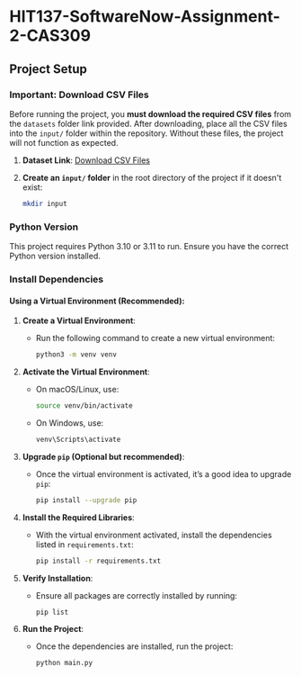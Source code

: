 # HIT137-SoftwareNow-Assignment-2-CAS309

## Project Setup

### **Important: Download CSV Files**

Before running the project, you **must download the required CSV files** from the `datasets` folder link provided. After downloading, place all the CSV files into the `input/` folder within the repository. Without these files, the project will not function as expected.

1. **Dataset Link**: [Download CSV Files](https://drive.google.com/drive/folders/1Lgp7fhB6M6tdfv1Um46FzmsIDCD5g5fW?usp=sharing)

2. **Create an `input/` folder** in the root directory of the project if it doesn't exist:
   ```bash
   mkdir input
   ```

### Python Version

This project requires Python 3.10 or 3.11 to run. Ensure you have the correct Python version installed.

### Install Dependencies

#### Using a Virtual Environment (Recommended):

1. **Create a Virtual Environment**:
   - Run the following command to create a new virtual environment:
     ```bash
     python3 -m venv venv
     ```
2. **Activate the Virtual Environment**:

   - On macOS/Linux, use:
     ```bash
     source venv/bin/activate
     ```
   - On Windows, use:
     ```bash
     venv\Scripts\activate
     ```

3. **Upgrade `pip` (Optional but recommended)**:

   - Once the virtual environment is activated, it’s a good idea to upgrade `pip`:
     ```bash
     pip install --upgrade pip
     ```

4. **Install the Required Libraries**:

   - With the virtual environment activated, install the dependencies listed in `requirements.txt`:
     ```bash
     pip install -r requirements.txt
     ```

5. **Verify Installation**:

   - Ensure all packages are correctly installed by running:
     ```bash
     pip list
     ```

6. **Run the Project**:
   - Once the dependencies are installed, run the project:
     ```bash
     python main.py
     ```
